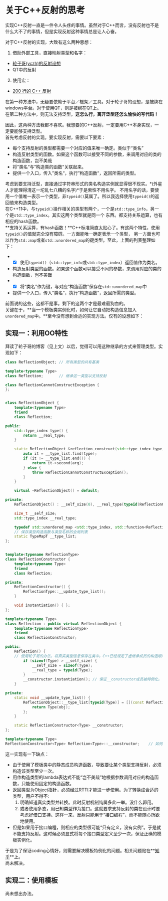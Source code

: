 # 关于C++反射的思考
实现C++反射一直是一件令人头疼的事情。虽然对于C++而言，没有反射也不是什么大不了的事情，但是实现反射这种事情总是让人心奋。

对于C++反射的实现，大致有这么两种思想：

1. 借助外部工具，直接映射类型和名字：
  * [轮子哥(vczh)的反射设想](http://www.cppblog.com/vczh/archive/2012/01/11/164003.html)
  * QT中的反射
2. 使用宏：
  * [200 行的 C++ 反射](https://www.clarkok.com/blog/2015/03/09/200-%E8%A1%8C%E7%9A%84-C-%E5%8F%8D%E5%B0%84/)

在第一种方法中，无疑要依赖于平台／框架／工具。对于轮子哥的设想，是被绑在windows平台。对于使用QT，则是被绑在QT上。  
在第二种方法中，则无法支持泛型。**这怎么行，离开泛型还怎么愉快的写代码！**  

因此，这两种方法我都不喜欢。我想要的C++反射，一定要用C++本身实现，一定要能够支持泛型。  
首先考虑反射的实现。要实现反射，需要以下要素：

* 每个支持反射的类型都需要一个对应的值来唯一确定。类似于“类名”
* 构造反射类型的函数。如果这个函数可以接受不同的参数，来调用对应的类的构造函数，岂不美哉
* 将”类名“与”构造类的函数“关联起来。
* 提供一个入口，传入”类名“，执行”构造函数“，返回所需的类型。

考虑到要支持泛型，直接通过字符串形式的类名构造实例就显得很不现实。*(外星人才能理得清这一坨乱七八糟的名字)*于是索性不用名字。
不用名字的话，要使用一个值唯一表示一个类型，非`typeid()`莫属了。所以我选择使用`typeid()`的返回值来构造类型。   
在C++11中，与`typeid()`操作相关的类型有两个，一个是`std::type_info`，另一个是`std::type_index`。其实这两个类型就是同一个
东西。都支持关系运算，也有相应的hash函数。   
**支持关系运算，有hash函数！**C++标准简直太贴心了。有这两个特性，使用`typeid()`的值就完全没有障碍。一方面能唯一确定表示一个类型，
另一方面也可以作为`std::map`或者`std::unordered_map`的键类型。至此，上面的列表整理如下：

* - [x] 使用`typeid()`（`std::type_info`或`std::type_index`）返回值作为类名。
* 构造反射类型的函数。如果这个函数可以接受不同的参数，来调用对应的类的构造函数，岂不美哉
* - [x] 将“类名”作为键，与对应“构造函数”保存在`std::unordered_map`中
* 提供一个入口，传入”类名“，执行”构造函数“，返回所需的类型。

前面说的这些，这都不是事。剩下的这两个才是最难最狗血的。   
关键在于，**当一个模板类实例化时，如何让它自动把构造信息加入`unordered_map`中。**至今没有想到合适的实现方法。仅有的设想如下：

## 实现一：利用OO特性
拜读了轮子哥的博客（见上文）以后，觉得可以用这种继承的方式来管理类型。实现如下：
```c++
class ReflectionObject; // 所有类型的共有基类

template<typename Type>
class Reflection;		// 继承这一类型以支持反射

class ReflectionCannotConstructException {
};


class ReflectionObject {
    template<typename Type>
    friend
    class Reflection;

public:
    std::type_index type() {
        return __real_type;
    }

    static ReflectionObject &reflection_construct(std::type_index type, const ReflectionObject &arg) {
        auto it = __type_list.find(type);
        if (it != __type_list.end()) {
            return it->second(arg);
        } else {
            throw ReflectionCannotConstructException();
        }
    }

    virtual ~ReflectionObject() = default;

private:
    ReflectionObject() : __self_size(0), __real_type(typeid(ReflectionObject)) { }

    size_t __self_size;
    std::type_index __real_type;

    typedef std::unordered_map <std::type_index, std::function<ReflectionObject &(const ReflectionObject &)>> TypeMapT;
    // 保存类型构造函数与类型名称的全局列表
    static TypeMapT __type_list;
};


template<typename ReflectionType>
class ReflectionConstructor {
    template<typename Type>
    friend
    class Reflection;

private:
    ReflectionConstructor() {
        ReflectionType::__update_type_list();
    }

    void instantiation() { };
};

template<typename Type>
class Reflection : public virtual ReflectionObject {
    template<typename ReflectionType>
    friend
    class ReflectionConstructor;

public:
    Reflection() {
    // 使用轮子哥的办法，将真实类型信息保存在类中。C++已经规定了虚继承成员的构造顺序，所以理论上可以不做size判断。尚未测试。
        if (sizeof(Type) > __self_size) {
            __self_size = sizeof(Type);
            __real_type = typeid(Type);
        }
        __constructor.instantiation(); // 保证__constructor成员被特例化。
    }

private:
    static void __update_type_list() {
        ReflectionObject::__type_list[typeid(Type)] = [](const ReflectionObject &obj) -> ReflectionObject & {
            return Type(obj);
        };
    }

    static ReflectionConstructor<Type> __constructor;
};

template<typename Type>
ReflectionConstructor<Type> Reflection<Type>::__constructor;	// 如何能让这一成员每次都被特例化，而不需要显式引用？
```
这一实现有一下缺点：
* 由于使用了模板类中的静态成员构造函数，导致要让某个类型支持反射，必须构造该类型至少一次。  
* 用作构造类型的lambda表达式不能“岂不美哉”地根据参数调用对应的构造函数，只能使用固定的构造函数。
* 返回类型为Object指针，必须经过RTTI才能进一步使用。为了转换成合适的类型，用户不得不:
  1. 明确知道真实类型并转换。此时反射机制纯属多此一举。没什么卵用。
  2. 或者使用多态，用已知类型作为接口。这就要求支持反射的类在设计时要考虑好借口支持。这样一来，反射只能用于“接口编程”，而不能随心所欲地使用。
* 但是如果用于接口编程，则相应的类型很可能“只有定义，没有实例”。于是就不能支持反射。这时候必须显式将每个接口类型定义至少一次，保证正确的模板实例化。

于是为了保证coding心情好，则需要解决模板特例化的问题。相关问题贴在**[知乎](https://www.zhihu.com/question/41130451)**上。   
尚未解决。

## 实现二：使用模板
尚未想出办法。